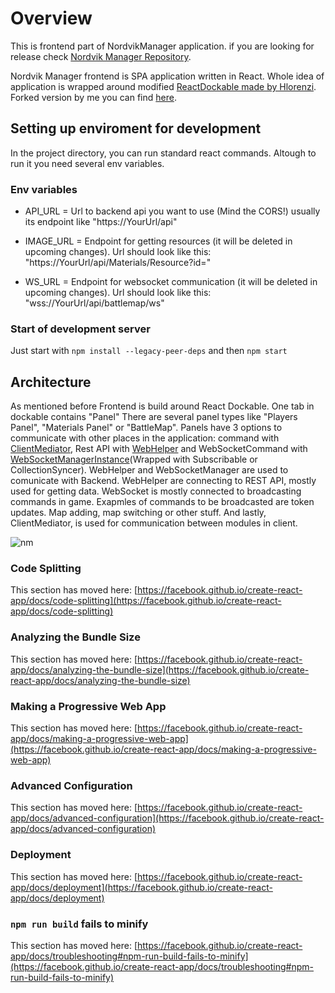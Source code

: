 # Overview

This is frontend part of NordvikManager application. if you are looking for release check [Nordvik Manager Repository](https://github.com/haffff/NordvikManager).

Nordvik Manager frontend is SPA application written in React. Whole idea of application is wrapped around modified [ReactDockable made by Hlorenzi](https://github.com/hlorenzi/react-dockable). Forked version by me you can find [here](https://github.com/haffff/react-dockable-expanded).

## Setting up enviroment for development

In the project directory, you can run standard react commands. Altough to run it you need several env variables.

### Env variables

- API_URL = Url to backend api you want to use (Mind the CORS!) usually its endpoint like "https://YourUrl/api"

- IMAGE_URL = Endpoint for getting resources (it will be deleted in upcoming changes). Url should look like this: "https://YourUrl/api/Materials/Resource?id="
- WS_URL = Endpoint for websocket communication (it will be deleted in upcoming changes). Url should look like this: "wss://YourUrl/api/battlemap/ws"

### Start of development server

Just start with `npm install --legacy-peer-deps` and then `npm start`

## Architecture

As mentioned before Frontend is build around React Dockable. One tab in dockable contains "Panel" There are several panel types like "Players Panel", "Materials Panel" or "BattleMap". Panels have 3 options to communicate with other places in the application: command with [ClientMediator](https://github.com/haffff/NordvikManagerFrontEnd/blob/1b022642b8120391dad4daaa6b14ffcfa706ec7d/src/ClientMediator.js), Rest API with [WebHelper](src/helpers/WebHelper.js) and WebSocketCommand with [WebSocketManagerInstance](https://github.com/haffff/NordvikManagerFrontEnd/blob/main/src/components/game/WebSocketManager.js)(Wrapped with Subscribable or CollectionSyncer). WebHelper and WebSocketManager are used to comunicate with Backend. WebHelper are connecting to REST API, mostly used for getting data. WebSocket is mostly connected to broadcasting commands in game. Exapmles of commands to be broadcasted are token updates. Map adding, map switching or other stuff. And lastly, ClientMediator, is used for communication between modules in client. 

![nm](https://github.com/user-attachments/assets/758376b1-426e-4340-b18b-fe262bd1b71c)




### Code Splitting

This section has moved here: [https://facebook.github.io/create-react-app/docs/code-splitting](https://facebook.github.io/create-react-app/docs/code-splitting)

### Analyzing the Bundle Size

This section has moved here: [https://facebook.github.io/create-react-app/docs/analyzing-the-bundle-size](https://facebook.github.io/create-react-app/docs/analyzing-the-bundle-size)

### Making a Progressive Web App

This section has moved here: [https://facebook.github.io/create-react-app/docs/making-a-progressive-web-app](https://facebook.github.io/create-react-app/docs/making-a-progressive-web-app)

### Advanced Configuration

This section has moved here: [https://facebook.github.io/create-react-app/docs/advanced-configuration](https://facebook.github.io/create-react-app/docs/advanced-configuration)

### Deployment

This section has moved here: [https://facebook.github.io/create-react-app/docs/deployment](https://facebook.github.io/create-react-app/docs/deployment)

### `npm run build` fails to minify

This section has moved here: [https://facebook.github.io/create-react-app/docs/troubleshooting#npm-run-build-fails-to-minify](https://facebook.github.io/create-react-app/docs/troubleshooting#npm-run-build-fails-to-minify)
